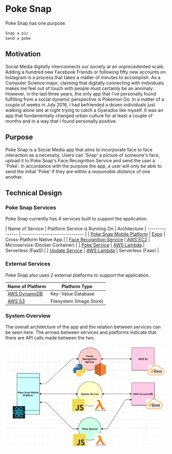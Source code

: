 # Poke Snap

Poke Snap has one purpose.
```
Snap a pic
Send a poke
```

## Motivation

Social Media digitally interconnects our society at an unprecedented scale. Adding a hundred new Facebook Friends or following fifty new accounts on Instagram is a process that takes a matter of minutes to accomplish. As a Computer Science major, claiming that digitally connecting with individuals makes me feel out of touch with people must certainly be an anomaly. However, in the last three years, the only app that I've personally found fulfilling from a social dynamic perspective is Pokemon Go. In a matter of a couple of weeks in July 2016, I had befriended a dozen individuals just walking alone late at night trying to catch a Gyarados like myself. It was an app that fundamentally changed urban culture for at least a couple of months and in a way that I found personally positive.

## Purpose

Poke Snap is a Social Media app that aims to incorporate face to face interaction as a necessity. Users can 'Snap' a picture of someone's face, upload it to Poke Snap's Face Recognition Service and send the user a 'Poke'. In accordance with the purpose the app, a user will only be able to send the initial 'Poke' if they are within a *reasonable distance* of one another.

## Technical Design

### Poke Snap Services

Poke Snap currently has 4 services built to support the application.

| Name of Service | Platform Service is Running On | Architecture 
| --------------- | ------------------------------ |
| [Poke Snap Mobile Platform](https://github.com/poke-snap/poke-snap) | [Expo](https://expo.io/) | Cross-Platform Native App |
| [Face Recognition Service](https://github.com/poke-snap/face-recognition-service) | [AWS EC2](https://aws.amazon.com/ec2/) | Microservice (Docker Container) |
| [Poke Service](https://github.com/poke-snap/poke-service) | [AWS Lambda](https://aws.amazon.com/lambda/) | Serverless (FaaS) |
| [Update Service](https://github.com/poke-snap/update-service) | [AWS Lambda](https://aws.amazon.com/lambda/) | Serverless (Faas) |

### External Services
Poke Snap also uses 2 external platforms to support the application.

| Name of Platform | Platform Type |
| ---------------- | ------------- |
| [AWS DynamoDB](https://aws.amazon.com/dynamodb/) | Key-Value Database |
| [AWS S3](https://aws.amazon.com/s3/) | Filesystem (Image Store) |


### System Overview

The overall architecture of the app and the relation between services can be seen here.
The arrows between services and platforms indicate that there are API calls made between the two.

![Poke Snap System Overview](/assets/poke_snap_design.png)

### 

